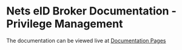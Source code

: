 # Nets eID Broker Documentation - Privilege Management 

The documentation can be viewed live at [Documentation Pages](https://signaturgruppen-a-s.github.io/privilege-management-docs/)
